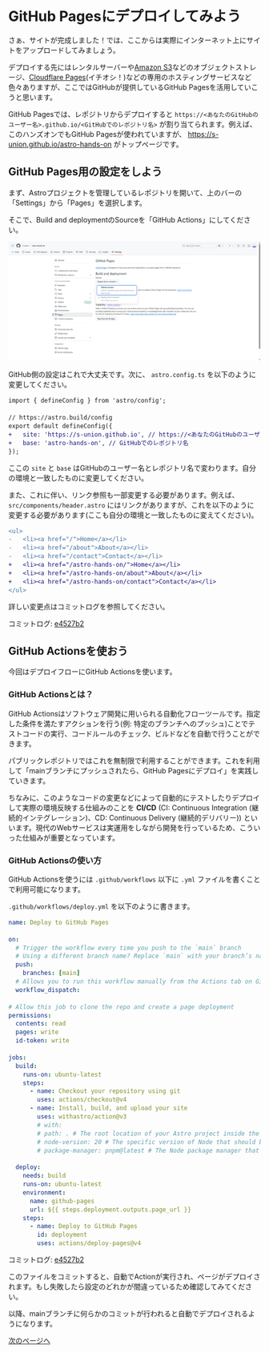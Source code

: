 # GitHub Pagesにデプロイしてみよう

さぁ、サイトが完成しました！では、ここからは実際にインターネット上にサイトをアップロードしてみましょう。

デプロイする先にはレンタルサーバーや[Amazon S3](https://aws.amazon.com/jp/s3/)などのオブジェクトストレージ、[Cloudflare Pages](https://www.cloudflare.com/ja-jp/developer-platform/products/pages/)(イチオシ！)などの専用のホスティングサービスなど色々ありますが、ここではGitHubが提供しているGitHub Pagesを活用していこうと思います。

GitHub Pagesでは、レポジトリからデプロイすると  `https://<あなたのGitHubのユーザー名>.github.io/<GitHubでのレポジトリ名>` が割り当てられます。例えば、このハンズオンでもGitHub Pagesが使われていますが、 https://s-union.github.io/astro-hands-on がトップページです。

## GitHub Pages用の設定をしよう

まず、Astroプロジェクトを管理しているレポジトリを開いて、上のバーの「Settings」から「Pages」を選択します。

そこで、Build and deploymentのSourceを「GitHub Actions」にしてください。

![](/docs/ch3/img/pages_setting.png)

GitHub側の設定はこれで大丈夫です。次に、 `astro.config.ts` を以下のように変更してください。

```diff
import { defineConfig } from 'astro/config';

// https://astro.build/config
export default defineConfig({
+   site: 'https://s-union.github.io', // https://<あなたのGitHubのユーザー名>.github.io
+   base: 'astro-hands-on', // GitHubでのレポジトリ名
});
```

ここの `site` と `base` はGitHubのユーザー名とレポジトリ名で変わります。自分の環境と一致したものに変更してください。

また、これに伴い、リンク参照も一部変更する必要があります。例えば、 `src/components/header.astro` にはリンクがありますが、これを以下のように変更する必要があります(ここも自分の環境と一致したものに変えてください)。

```diff
<ul>
-   <li><a href="/">Home</a></li>
-   <li><a href="/about">About</a></li>
-   <li><a href="/contact">Contact</a></li>
+   <li><a href="/astro-hands-on/">Home</a></li>
+   <li><a href="/astro-hands-on/about">About</a></li>
+   <li><a href="/astro-hands-on/contact">Contact</a></li>
</ul>
```

詳しい変更点はコミットログを参照してください。

コミットログ: [e4527b2](https://github.com/s-union/astro-hands-on/commit/e4527b2208ab7fb93e43e263a29a5f7452044844)

## GitHub Actionsを使おう

今回はデプロイフローにGitHub Actionsを使います。

### GitHub Actionsとは？

GitHub Actionsはソフトウェア開発に用いられる自動化フローツールです。指定した条件を満たすアクションを行う(例: 特定のブランチへのプッシュ)ことでテストコードの実行、コードルールのチェック、ビルドなどを自動で行うことができます。

パブリックレポジトリではこれを無制限で利用することができます。これを利用して「mainブランチにプッシュされたら、GitHub Pagesにデプロイ」を実践していきます。

ちなみに、このようなコードの変更などによって自動的にテストしたりデプロイして実際の環境反映する仕組みのことを **CI/CD** (CI: Continuous Integration (継続的インテグレーション)、CD: Continuous Delivery (継続的デリバリー)) といいます。現代のWebサービスは実運用をしながら開発を行っているため、こういった仕組みが重要となっています。

### GitHub Actionsの使い方

GitHub Actionsを使うには `.github/workflows` 以下に `.yml` ファイルを書くことで利用可能になります。

`.github/workflows/deploy.yml` を以下のように書きます。

```yml
name: Deploy to GitHub Pages

on:
  # Trigger the workflow every time you push to the `main` branch
  # Using a different branch name? Replace `main` with your branch’s name
  push:
    branches: [main]
  # Allows you to run this workflow manually from the Actions tab on GitHub.
  workflow_dispatch:

# Allow this job to clone the repo and create a page deployment
permissions:
  contents: read
  pages: write
  id-token: write

jobs:
  build:
    runs-on: ubuntu-latest
    steps:
      - name: Checkout your repository using git
        uses: actions/checkout@v4
      - name: Install, build, and upload your site
        uses: withastro/action@v3
        # with:
        # path: . # The root location of your Astro project inside the repository. (optional)
        # node-version: 20 # The specific version of Node that should be used to build your site. Defaults to 20. (optional)
        # package-manager: pnpm@latest # The Node package manager that should be used to install dependencies and build your site. Automatically detected based on your lockfile. (optional)

  deploy:
    needs: build
    runs-on: ubuntu-latest
    environment:
      name: github-pages
      url: ${{ steps.deployment.outputs.page_url }}
    steps:
      - name: Deploy to GitHub Pages
        id: deployment
        uses: actions/deploy-pages@v4
```

コミットログ: [e4527b2](https://github.com/s-union/astro-hands-on/commit/e4527b2208ab7fb93e43e263a29a5f7452044844)

このファイルをコミットすると、自動でActionが実行され、ページがデプロイされます。もし失敗したら設定のどれかが間違っているため確認してみてください。

以降、mainブランチに何らかのコミットが行われると自動でデプロイされるようになります。

[次のページへ](/docs//ch3/3_finale.md)